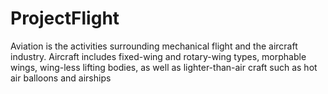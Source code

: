 # ProjectFlight

Aviation is the activities surrounding mechanical flight and the aircraft industry. Aircraft includes fixed-wing and rotary-wing types, morphable wings, wing-less lifting bodies, as well as lighter-than-air craft such as hot air balloons and airships
